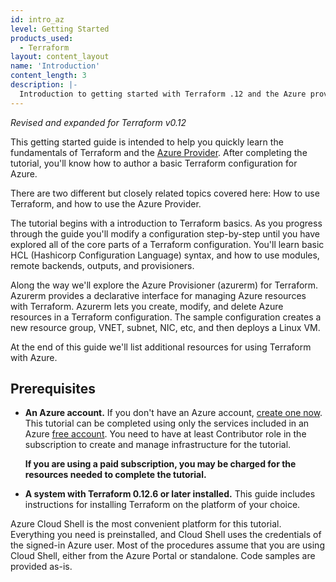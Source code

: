 ```yaml
---
id: intro_az
level: Getting Started
products_used:
  - Terraform
layout: content_layout
name: 'Introduction'
content_length: 3
description: |-
  Introduction to getting started with Terraform .12 and the Azure provider.
---
```


_Revised and expanded for Terraform v0.12_

This getting started guide is intended to help you quickly learn the fundamentals of Terraform and the [Azure Provider][az-rm]. After completing the tutorial, you'll know how to author a basic Terraform configuration for Azure.  

There are two different but closely related topics covered here: How to use Terraform, and how to use the Azure Provider. 

The tutorial begins with a introduction to Terraform basics. As you progress through the guide you'll modify a configuration step-by-step until you have explored all of the core parts of a Terraform configuration. You'll learn basic HCL (Hashicorp Configuration Language) syntax, and how to use modules, remote backends, outputs, and provisioners. 

Along the way we'll explore the Azure Provisioner (azurerm) for Terraform. Azurerm provides a declarative interface for managing Azure resources with Terraform. Azurerm lets you create, modify, and delete Azure resources in a Terraform configuration. The sample configuration creates a new resource group, VNET, subnet, NIC, etc, and then deploys a Linux VM.

At the end of this guide we'll list additional resources for using Terraform with Azure.

## Prerequisites

- **An Azure account.** If you don't have an Azure account, [create one now][az-create-account]. This tutorial can be completed using only the services included in an Azure [free account][az-free-faq]. You need to have at least Contributor role in the subscription to create and manage infrastructure for the tutorial. 

    **If you are using a paid subscription, you may be charged for the resources needed to complete the tutorial.** 

- **A system with Terraform 0.12.6 or later installed.** This guide includes instructions for installing Terraform on the platform of your choice.  

Azure Cloud Shell is the most convenient platform for this tutorial. Everything you need is preinstalled, and Cloud Shell uses the credentials of the signed-in Azure user. Most of the procedures assume that you are using Cloud Shell, either from the Azure Portal or standalone. Code samples are provided as-is.

<!-- links -->
[az-rm]: https://www.terraform.io/docs/providers/azurerm/index.html
[az-create-account]: https://azure.microsoft.com/en-us/free/
[az-free-faq]: https://azure.microsoft.com/en-us/free/free-account-faq/
